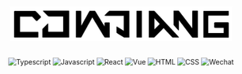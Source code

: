 <div align="center">
  <a href="https://github.com/Cowjiang">
    <picture>
      <source media="(prefers-color-scheme: dark)" srcset="assets/logo-white.png">
      <source media="(prefers-color-scheme: light)" srcset="assets/logo-black.png">
      <img src="assets/logo-black.png" width=450 alt="">
    </picture>
  </a>
</div>
<br>

<div align="center">
  <a>

![Typescript](https://img.shields.io/badge/typecript-%F7DF1E.svg?style=for-the-badge&logo=typescript&logoColor=white&color=0078bd)
![Javascript](https://img.shields.io/badge/javscript-%F7DF1E.svg?style=for-the-badge&logo=javascript&logoColor=black&color=F7DF1E)
![React](https://img.shields.io/badge/react-%272c34.svg?style=for-the-badge&logo=react&logoColor=39dcf9&color=272c34)
![Vue](https://img.shields.io/badge/vue-%28b785.svg?style=for-the-badge&logo=vuedotjs&logoColor=white&color=28b785)
![HTML](https://img.shields.io/badge/html5-%3776AB.svg?style=for-the-badge&logo=html5&logoColor=white&color=E34F26)
![CSS](https://img.shields.io/badge/css3-%1572B6.svg?style=for-the-badge&logo=css3&logoColor=white&color=1572B6)
![Wechat](https://img.shields.io/badge/wechat-%3776AB.svg?style=for-the-badge&logo=wechat&logoColor=white&color=00bf65)

</a>
</div>
